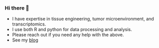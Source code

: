 ### Hi there 👋
- I have expertise in tissue engineering, tumor microenvironment, and transcriptomics. 
- I use both R and python for data processing and analysis.
- Please reach out if you need any help with the above.
- See my [blog](https://www.danhdtruong.com)



<!--
**danhtruong/danhtruong** is a ✨ _special_ ✨ repository because its `README.md` (this file) appears on your GitHub profile.

Here are some ideas to get you started:

- 🔭 I’m currently working on ...
- 🌱 I’m currently learning ...
- 👯 I’m looking to collaborate on ...
- 🤔 I’m looking for help with ...
- 💬 Ask me about ...
- 📫 How to reach me: ...
- 😄 Pronouns: ...
- ⚡ Fun fact: ...
-->
